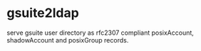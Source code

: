 # gsuite2ldap
serve gsuite user directory as rfc2307 compliant posixAccount, shadowAccount and posixGroup records.
